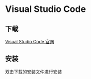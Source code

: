 # Visual Studio Code

## 下载

[Visual Studio Code 官网](https://code.visualstudio.com/)

## 安装

双击下载的安装文件进行安装

